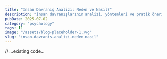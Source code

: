 ```yaml
---
title: "İnsan Davranış Analizi: Neden ve Nasıl?"
description: "İnsan davranışlarının analizi, yöntemleri ve pratik öneriler. Psikoloji alanında Türkçe makale."
pubDate: 2025-07-02
category: "psychology"
tags: []
image: "/assets/blog-placeholder-1.svg"
slug: "insan-davranis-analizi-neden-nasil"
---
```

// ...existing code...
